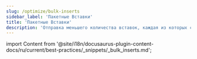 ```yaml
---
slug: /optimize/bulk-inserts
sidebar_label: 'Пакетные Вставки'
title: 'Пакетные Вставки'
description: 'Отправка меньшего количества вставок, каждая из которых содержит больше данных, уменьшит количество необходимых записей.'
---
```


import Content from '@site/i18n/docusaurus-plugin-content-docs/ru/current/best-practices/_snippets/_bulk_inserts.md';

<Content />
